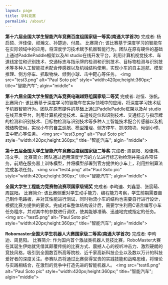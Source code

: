 ```yaml
---
layout: page
title: 学科竞赛
permalink: /about/
---
```


<strong>第十六届全国大学生智能汽车竞赛百度组国家级一等奖(南通大学首次)</a></strong> 完成者: 杨启硕、泮佳俊、祁瀚文、孙楚迪、付晨。
比赛简介: 该比赛基于深度学习的智能车在实际领域中的应用，将深度学习技术赋予机器智能行为。团队在原有硬件的基础上通过PaddlePaddle框架以及AI studio在线开发平台，利用计算机视觉技术、车道线定位和识别技术、交通标志与指示牌的检测和识别技术、目标物检测与识别技术等多种人工智能技术配合传感器以及机械结构使用，实现小车的自主巡航、模型推理、侧方停车、抓取物块、倾倒小球、击中靶心等任务。
<img src="test3.png" alt="Paul Soto pic" style="width:420px;height:360px;" title="智能汽车"; algin="middle">
<br>

<strong>第十六届全国大学生智能汽车竞赛电磁越野组国家级二等奖</a></strong> 完成者: 赵恒、张帆。
比赛简介: 该比赛基于深度学习的智能车在实际领域中的应用，将深度学习技术赋予机器智能行为。团队在原有硬件的基础上通过PaddlePaddle框架以及AI studio在线开发平台，利用计算机视觉技术、车道线定位和识别技术、交通标志与指示牌的检测和识别技术、目标物检测与识别技术等多种人工智能技术配合传感器以及机械结构使用，实现小车的自主巡航、模型推理、侧方停车、抓取物块、倾倒小球、击中靶心等任务。
<img src="test3.png" alt="Paul Soto pic" style="width:420px;height:360px;" title="智能汽车"; algin="middle">
<br>

<strong>第十五届全国大学生智能汽车竞赛百度组国家级二等奖</a></strong> 完成者: 周昆阳、殷佳炜、冯文宇。
比赛简介: 团队通过运用深度学习的方法进行标志物检测并完成各项任务，前期在服务器上训练模型，并将模型部署到官方提供的小车上，利用控制算法完成各项任务。
<img src="test4.png" alt="Paul Soto pic" style="width:420px;height:360px;" title="智能汽车"; algin="middle">
<br>

<strong>全国大学生工程能力竞赛物流赛项国家级铜奖</a></strong> 完成者: 李昀迪、刘鑫慧、张宸萌、周昆阳。
比赛简介: 该比赛侧重对学生动手能力、编程能力考察，学生前期需要自己制作电路板，并对其性能进行测试，同时物流小车的结构也需要自行进行设计，根据比赛方提供的要求。完成对车整体结构设计后，需要学生利用C语言编写小车任务程序，并对其中的参数进行调优，使其能够准确、迅速地完成指定的任务。
<img src="test5.png" alt="Paul Soto pic" style="width:420px;height:360px;" title="智能汽车"; algin="middle">
<br>

<strong>Robomaster全国大学生机器人大赛国家级二等奖(南通大学首次)</a></strong> 完成者: 李昀迪、周昆阳。
比赛简介: 作为国内首个激战类机器人竞技比赛，RoboMaster大赛在其诞生伊始就凭借其颠覆传统的比赛方式、震撼人心的视听冲击力、激烈硬朗的竞技风格，吸引到全国数百所高等院校、近千家高新科技企业以及数以万计的科技爱好者的深度关注。参赛队员将通过比赛获得宝贵的实践技能和战略思维，将理论与实践相结合，在激烈的竞争中打造先进的智能机器人。
<img src="test6.png" alt="Paul Soto pic" style="width:420px;height:360px;" title="智能汽车"; algin="middle">
<br>
